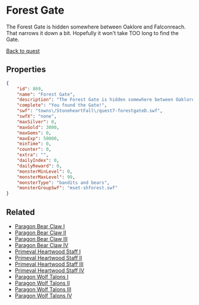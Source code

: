 # Forest Gate

The Forest Gate is hidden somewhere between Oaklore and Falconreach. That narrows it down a bit. Hopefully it won't take TOO long to find the Gate.

[Back to quest](../quests.md)

## Properties

```json
{
    "id": 869,
    "name": "Forest Gate",
    "description": "The Forest Gate is hidden somewhere between Oaklore and Falconreach. That narrows it down a bit. Hopefully it won't take TOO long to find the Gate.",
    "complete": "You found the Gate!",
    "swf": "towns\/StoneheartFall\/quest7-forestgateD.swf",
    "swfX": "none",
    "maxSilver": 0,
    "maxGold": 3000,
    "maxGems": 0,
    "maxExp": 50000,
    "minTime": 0,
    "counter": 0,
    "extra": "",
    "dailyIndex": 0,
    "dailyReward": 0,
    "monsterMinLevel": 0,
    "monsterMaxLevel": 99,
    "monsterType": "bandits and bears",
    "monsterGroupSwf": "mset-shforest.swf"
}
```

## Related

- [Paragon Bear Claw I](../items/6578-paragon-bear-claw-i.md)
- [Paragon Bear Claw II](../items/6579-paragon-bear-claw-ii.md)
- [Paragon Bear Claw III](../items/6580-paragon-bear-claw-iii.md)
- [Paragon Bear Claw IV](../items/6581-paragon-bear-claw-iv.md)
- [Primeval Heartwood Staff I](../items/6582-primeval-heartwood-staff-i.md)
- [Primeval Heartwood Staff II](../items/6583-primeval-heartwood-staff-ii.md)
- [Primeval Heartwood Staff III](../items/6584-primeval-heartwood-staff-iii.md)
- [Primeval Heartwood Staff IV](../items/6585-primeval-heartwood-staff-iv.md)
- [Paragon Wolf Talons I](../items/6586-paragon-wolf-talons-i.md)
- [Paragon Wolf Talons II](../items/6587-paragon-wolf-talons-ii.md)
- [Paragon Wolf Talons III](../items/6588-paragon-wolf-talons-iii.md)
- [Paragon Wolf Talons IV](../items/6589-paragon-wolf-talons-iv.md)

